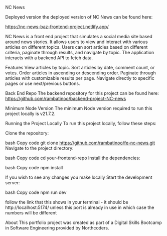 NC News

Deployed version
the deployed version of NC News can be found here:

https://nc-news-baz-frontend-project.netlify.app/

NC News is a front end project that simulates a social media site based around news stories. It allows users to view and interact with various articles on different topics. Users can sort articles based on different criteria, paginate through results, and navigate by topic. The application interacts with a backend API to fetch data.


Features
View articles by topic.
Sort articles by date, comment count, or votes.
Order articles in ascending or descending order.
Paginate through articles with customizable results per page.
Navigate directly to specific pages or use next/previous buttons.


Back End Repo
The backend repository for this project can be found here: https://github.com/rambatinoo/backend-project-NC-news

Minimum Node Version
The minimum Node version required to run this project locally is v21.7.2.

Running the Project Locally
To run this project locally, follow these steps:

Clone the repository:

bash
Copy code
git clone https://github.com/rambatinoo/fe-nc-news.git
Navigate to the project directory:

bash
Copy code
cd your-frontend-repo
Install the dependencies:

bash
Copy code
npm install

If you wish to see any changes you make locally 
Start the development server:

bash
Copy code
npm run dev

follow the link that this shows in your terminal - it should be  http://localhost:5174/ unless this port is already in use in which case the numbers will be different

About
This portfolio project was created as part of a Digital Skills Bootcamp in Software Engineering provided by Northcoders.

